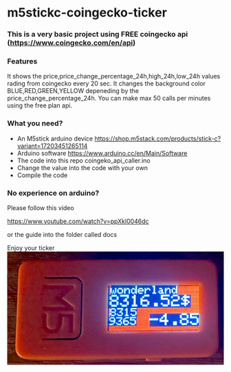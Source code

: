 # m5stickc-coingecko-ticker



### This is a very basic project using FREE coingecko api (https://www.coingecko.com/en/api)

### Features
It shows the price,price_change_percentage_24h,high_24h,low_24h values rading from coingecko every 20 sec.
It changes the background color BLUE,RED,GREEN,YELLOW depeneding by the price_change_percentage_24h.
You can make max 50 calls per minutes using the free plan api.


### What you need?
- An M5stick arduino device
    https://shop.m5stack.com/products/stick-c?variant=17203451265114
- Arduino software
    https://www.arduino.cc/en/Main/Software
- The code into this repo
    coingeko_api_caller.ino
- Change the value into the code with your own 
- Compile the code



### No experience on arduino? 
Please follow this video

https://www.youtube.com/watch?v=ppXkl0046dc

or the guide into the folder called docs

Enjoy your ticker
![alt text](https://github.com/ottacom/m5stickc-coingecko-ticker/blob/main/docs/ticker.jpg)